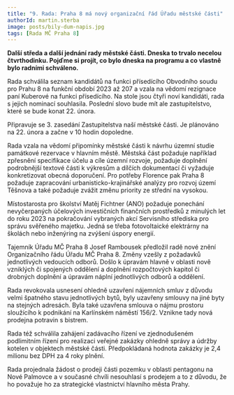 ```yaml
---
title: "9. Rada: Praha 8 má nový organizační řád Úřadu městské části"
authorId: martin.sterba
image: posts/bily-dum-napis.jpg
tags: [Rada MČ Praha 8]
---
```


**Další středa a další jednání rady městské části. Dneska to trvalo necelou čtvrthodinku. Pojďme si projít, co bylo dneska na programu a co vlastně bylo radními schváleno.**

Rada schválila seznam kandidátů na funkci přísedícího Obvodního soudu pro Prahu 8 na funkční období 2023 až 207 a vzala na vědomí rezignace paní Kuberové na funkci přísedícího. Na stole jsou čtyři noví kandidáti, rada s jejich nominací souhlasila. Poslední slovo bude mít ale zastupitelstvo, které se bude konat 22. února. 

Připravuje se 3. zasedání Zastupitelstva naší městské části. Je plánováno na 22. února a začne v 10 hodin dopoledne. 

Rada vzala na vědomí připomínky městské části k návrhu územní studie památkové rezervace v hlavním městě. Městská část požaduje například zpřesnění specifikace účelu a cíle územní rozvoje, požaduje doplnění podrobnější textové části k výkresům a dílčích dokumentací či vyžaduje konkretizovat obecná doporučení. Pro potřeby Florence pak Praha 8 požaduje zapracování urbanisticko-krajinářské analýzy pro rozvoj území Těšnova a také požaduje zvážit změnu priority ze střední na vysokou. 

Místostarosta pro školství Matěj Fichtner (ANO) požaduje ponechání nevyčerpaných účelových investičních finančních prostředků z minulých let do roku 2023 na pokračování vybraných akcí Servisního střediska pro správu svěřeného majetku. Jedná se třeba fotovoltaické elektrárny na školách nebo  inženýring na zvýšení úspory energií. 

Tajemník Úřadu MČ Praha 8 Josef Rambousek předložil radě nové znění Organizačního řádu Úřadu MČ Praha 8. Změny vzešly z požadavků jednotlivých vedoucích odborů. Došlo k úpravám hlavně v oblasti nově vzniklých či spojených oddělení a doplnění rozpočtových kapitol či drobných doplnění a úpravám náplní jednotlivých odborů a oddělení. 

Rada revokovala usnesení ohledně uzavření nájemních smluv z důvodu velmi špatného stavu jednotlivých bytů, byly uzavřeny smlouvy na jiné byty na stejných adresách. Byla také uzavřena smlouva o nájmu prostoru sloužícího k podnikání na Karlínském náměstí 156/2. Vznikne tady nová prodejna potravin s bistrem. 

Rada též schválila zahájení zadávacího řízení ve zjednodušeném podlimitním řízení pro realizaci veřejné zakázky ohledně správy a údržby kotelen v objektech městské části. Předpokládaná hodnota zakázky je 2,4 milionu bez DPH za 4 roky plnění. 

Rada projednala žádost o prodeji části pozemku v oblasti pentagonu na Nové Palmovce a v současné chvíli nesouhlasí s prodejem a to z důvodu, že ho považuje ho za strategické vlastnictví hlavního města Prahy.